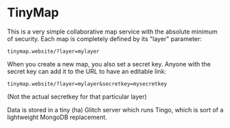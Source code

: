 # TinyMap

This is a very simple collaborative map service with the absolute minimum of security. Each map is completely defined by its "layer" parameter:

`tinymap.website/?layer=mylayer`

When you create a new map, you also set a secret key. Anyone with the secret key can add it to the URL to have an editable link:

`tinymap.website/?layer=mylayer&secretkey=mysecretkey`

(Not the actual secretkey for that particular layer)

Data is stored in a tiny (ha) Glitch server which runs Tingo, which is sort of a lightweight MongoDB replacement.